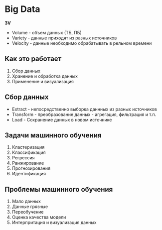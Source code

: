 # Big Data

**3V**
* Volume - объем данных (ТБ, ПБ)
* Variety - данные приходят из разных источников
* Velocity - данные необходимо обрабатывать в рельном времени

## Как это работает

1. Сбор данных
2. Хранение и обработка данных
3. Применение и визуализация

## Сбор данных 

* Extract - непосредственно выборка даннных из разных источников
* Transform - преобразование данных - агрегация, фильтрация и т.п.
* Load - Сохранение данных в новом источнике

## Задачи машинного обучения

1. Кластеризация
2. Классификация
3. Регрессия
4. Ранжирование 
5. Прогнозирования
6. Идентификация

## Проблемы машинного обучения

1. Мало данных
2. Данные грязные
3. Переобучение
4. Оценка качества модели
5. Интерпритация и визуализация данных

